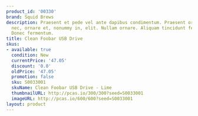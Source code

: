 ```yaml
---
product_id: '00330'
brand: Squid Brews
description: Praesent et pede vel ante dapibus condimentum. Praesent orci leo, bibendum
  nec, ornare et, nonummy in, elit. Nullam ornare. Aliquam tincidunt feugiat elit.
  Donec fermentum.
title: Clean Foobar USB Drive
skus:
- available: true
  condition: New
  currentPrice: '47.05'
  discount: '0.0'
  oldPrice: '47.05'
  promotion: false
  sku: S0033001
  skuName: Clean Foobar USB Drive - Lime
  thumbnailURL: http://pcas.io/300/300?seed=S0033001
  imageURL: http://pcas.io/600/600?seed=S0033001
layout: product
---
```


